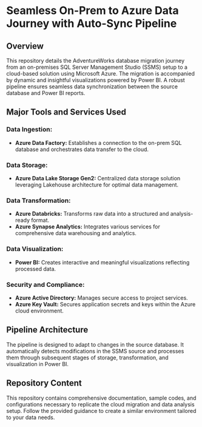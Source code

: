 # Seamless On-Prem to Azure Data Journey with Auto-Sync Pipeline


## Overview

This repository details the AdventureWorks database migration journey from an on-premises SQL Server Management Studio (SSMS) setup to a cloud-based solution using Microsoft Azure. The migration is accompanied by dynamic and insightful visualizations powered by Power BI. A robust pipeline ensures seamless data synchronization between the source database and Power BI reports.

## Major Tools and Services Used

### Data Ingestion:
- **Azure Data Factory:** Establishes a connection to the on-prem SQL database and orchestrates data transfer to the cloud.

### Data Storage:
- **Azure Data Lake Storage Gen2:** Centralized data storage solution leveraging Lakehouse architecture for optimal data management.

### Data Transformation:
- **Azure Databricks:** Transforms raw data into a structured and analysis-ready format.
- **Azure Synapse Analytics:** Integrates various services for comprehensive data warehousing and analytics.

### Data Visualization:
- **Power BI:** Creates interactive and meaningful visualizations reflecting processed data.

### Security and Compliance:
- **Azure Active Directory:** Manages secure access to project services.
- **Azure Key Vault:** Secures application secrets and keys within the Azure cloud environment.

## Pipeline Architecture

The pipeline is designed to adapt to changes in the source database. It automatically detects modifications in the SSMS source and processes them through subsequent stages of storage, transformation, and visualization in Power BI.

## Repository Content

This repository contains comprehensive documentation, sample codes, and configurations necessary to replicate the cloud migration and data analysis setup. Follow the provided guidance to create a similar environment tailored to your data needs.
